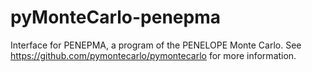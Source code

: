# pyMonteCarlo-penepma

Interface for PENEPMA, a program of the PENELOPE Monte Carlo.
See https://github.com/pymontecarlo/pymontecarlo for more information.